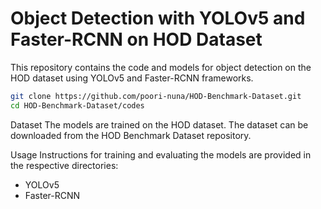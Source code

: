 # Object Detection with YOLOv5 and Faster-RCNN on HOD Dataset

This repository contains the code and models for object detection on the HOD dataset using YOLOv5 and Faster-RCNN frameworks.

```bash
git clone https://github.com/poori-nuna/HOD-Benchmark-Dataset.git
cd HOD-Benchmark-Dataset/codes
```
Dataset
The models are trained on the HOD dataset. The dataset can be downloaded from the HOD Benchmark Dataset repository.

Usage
Instructions for training and evaluating the models are provided in the respective directories:

- YOLOv5
- Faster-RCNN
